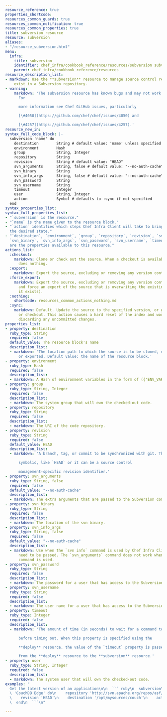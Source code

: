```yaml
---
resource_reference: true
properties_shortcode: 
resources_common_guards: true
resources_common_notification: true
resources_common_properties: true
title: subversion resource
resource: subversion
aliases:
- "/resource_subversion.html"
menu:
  infra:
    title: subversion
    identifier: chef_infra/cookbook_reference/resources/subversion subversion
    parent: chef_infra/cookbook_reference/resources
resource_description_list:
- markdown: Use the **subversion** resource to manage source control resources that
    exist in a Subversion repository.
- warning:
    markdown: 'The subversion resource has known bugs and may not work as expected.
      For

      more information see Chef GitHub issues, particularly

      [\#4050](https://github.com/chef/chef/issues/4050) and

      [\#4257](https://github.com/chef/chef/issues/4257).'
resource_new_in:
syntax_full_code_block: |-
  subversion 'name' do
    destination        String # default value: 'name' unless specified
    environment        Hash
    group              String, Integer
    repository         String
    revision           String # default value: "HEAD"
    svn_arguments      String, false # default value: "--no-auth-cache"
    svn_binary         String
    svn_info_args      String, false # default value: "--no-auth-cache"
    svn_password       String
    svn_username       String
    timeout            Integer
    user               String, Integer
    action             Symbol # defaults to :sync if not specified
  end
syntax_properties_list: 
syntax_full_properties_list:
- "`subversion` is the resource."
- "`name` is the name given to the resource block."
- "`action` identifies which steps Chef Infra Client will take to bring the node into
  the desired state."
- "`destination`, `environment`, `group`, `repository`, `revision`, `svn_arguments`,
  `svn_binary`, `svn_info_args`, `svn_password`, `svn_username`, `timeout`, and `user`
  are the properties available to this resource."
actions_list:
  :checkout:
    markdown: Clone or check out the source. When a checkout is available, this provider
      does nothing.
  :export:
    markdown: Export the source, excluding or removing any version control artifacts.
  :force_export:
    markdown: Export the source, excluding or removing any version control artifacts
      and force an export of the source that is overwriting the existing copy (if
      it exists).
  :nothing:
    shortcode: resources_common_actions_nothing.md
  :sync:
    markdown: Default. Update the source to the specified version, or get a new clone
      or checkout. This action causes a hard reset of the index and working tree,
      discarding any uncommitted changes.
properties_list:
- property: destination
  ruby_type: String
  required: false
  default_value: The resource block's name
  description_list:
  - markdown: 'The location path to which the source is to be cloned, checked out,
      or exported. Default value: the name of the resource block.'
- property: environment
  ruby_type: Hash
  required: false
  description_list:
  - markdown: A Hash of environment variables in the form of ({'ENV_VARIABLE' => 'VALUE'}).
- property: group
  ruby_type: String, Integer
  required: false
  description_list:
  - markdown: The system group that will own the checked-out code.
- property: repository
  ruby_type: String
  required: false
  description_list:
  - markdown: The URI of the code repository.
- property: revision
  ruby_type: String
  required: false
  default_value: HEAD
  description_list:
  - markdown: 'A branch, tag, or commit to be synchronized with git. This can be

      symbolic, like `HEAD` or it can be a source control

      management-specific revision identifier.'
- property: svn_arguments
  ruby_type: String, false
  required: false
  default_value: "--no-auth-cache"
  description_list:
  - markdown: The extra arguments that are passed to the Subversion command.
- property: svn_binary
  ruby_type: String
  required: false
  description_list:
  - markdown: The location of the svn binary.
- property: svn_info_args
  ruby_type: String, false
  required: false
  default_value: "--no-auth-cache"
  description_list:
  - markdown: Use when the `svn info` command is used by Chef Infra Client and arguments
      need to be passed. The `svn_arguments` command does not work when the `svn info`
      command is used.
- property: svn_password
  ruby_type: String
  required: false
  description_list:
  - markdown: The password for a user that has access to the Subversion repository.
- property: svn_username
  ruby_type: String
  required: false
  description_list:
  - markdown: The user name for a user that has access to the Subversion repository.
- property: timeout
  ruby_type: Integer
  required: false
  description_list:
  - markdown: 'The amount of time (in seconds) to wait for a command to execute

      before timing out. When this property is specified using the

      **deploy** resource, the value of the `timeout` property is passed

      from the **deploy** resource to the **subversion** resource.'
- property: user
  ruby_type: String, Integer
  required: false
  description_list:
  - markdown: The system user that will own the checked-out code.
examples: "
  Get the latest version of an application\n\n  ``` ruby\n  subversion\
  \ 'CouchDB Edge' do\n    repository 'http://svn.apache.org/repos/asf/couchdb/trunk'\n\
  \    revision 'HEAD'\n    destination '/opt/mysources/couch'\n    action :sync\n\
  \  end\n  ```\n"

---
```

